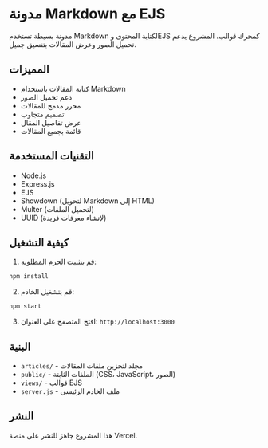 # مدونة Markdown مع EJS

مدونة بسيطة تستخدم Markdown لكتابة المحتوى وEJS كمحرك قوالب. المشروع يدعم تحميل الصور وعرض المقالات بتنسيق جميل.

## المميزات

- كتابة المقالات باستخدام Markdown
- دعم تحميل الصور
- محرر مدمج للمقالات
- تصميم متجاوب
- عرض تفاصيل المقال
- قائمة بجميع المقالات

## التقنيات المستخدمة

- Node.js
- Express.js
- EJS
- Showdown (لتحويل Markdown إلى HTML)
- Multer (لتحميل الملفات)
- UUID (لإنشاء معرفات فريدة)

## كيفية التشغيل

1. قم بتثبيت الحزم المطلوبة:

```bash
npm install
```

2. قم بتشغيل الخادم:

```bash
npm start
```

3. افتح المتصفح على العنوان: `http://localhost:3000`

## البنية

- `articles/` - مجلد لتخزين ملفات المقالات
- `public/` - الملفات الثابتة (CSS، JavaScript، الصور)
- `views/` - قوالب EJS
- `server.js` - ملف الخادم الرئيسي

## النشر

هذا المشروع جاهز للنشر على منصة Vercel.
